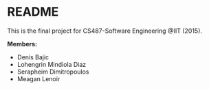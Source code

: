 # README

This is the final project for CS487-Software Engineering @IIT (2015).

**Members:**
- Denis Bajic
- Lohengrin Mindiola Diaz
- Serapheim Dimitropoulos
- Meagan Lenoir
